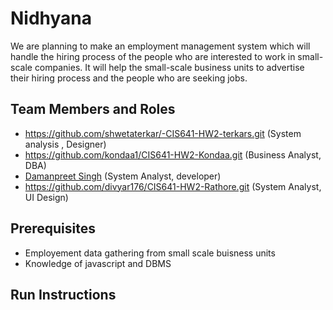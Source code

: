 # Nidhyana

We are planning to make an employment management system which will handle the hiring process of the people who are interested to work in small-scale companies. It will help the small-scale business units to advertise their hiring process and the people who are seeking jobs.

## Team Members and Roles
* https://github.com/shwetaterkar/-CIS641-HW2-terkars.git (System analysis , Designer)
* https://github.com/kondaa1/CIS641-HW2-Kondaa.git (Business Analyst, DBA)
* [Damanpreet Singh](https://github.com/dpsingh2194/CIS641-HW2-Singh) (System Analyst, developer)
* https://github.com/divyar176/CIS641-HW2-Rathore.git (System Analyst, UI Design)

## Prerequisites
* Employement data gathering from small scale buisness units
* Knowledge of javascript and DBMS

## Run Instructions